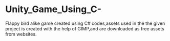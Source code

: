 # Unity_Game_Using_C-
Flappy bird alike game created using C# codes,assets used in the the given project is created with the help of GIMP,and are downloaded as  free assets from websites.
